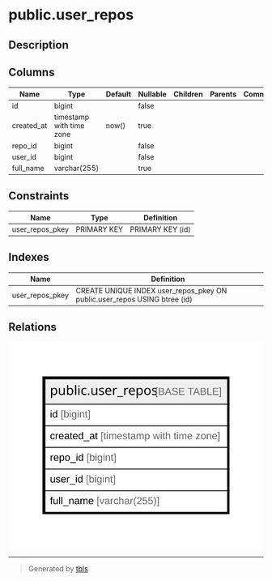 # public.user_repos

## Description

## Columns

| Name       | Type                     | Default | Nullable | Children | Parents | Comment |
| ---------- | ------------------------ | ------- | -------- | -------- | ------- | ------- |
| id         | bigint                   |         | false    |          |         |         |
| created_at | timestamp with time zone | now()   | true     |          |         |         |
| repo_id    | bigint                   |         | false    |          |         |         |
| user_id    | bigint                   |         | false    |          |         |         |
| full_name  | varchar(255)             |         | true     |          |         |         |

## Constraints

| Name            | Type        | Definition       |
| --------------- | ----------- | ---------------- |
| user_repos_pkey | PRIMARY KEY | PRIMARY KEY (id) |

## Indexes

| Name            | Definition                                                                |
| --------------- | ------------------------------------------------------------------------- |
| user_repos_pkey | CREATE UNIQUE INDEX user_repos_pkey ON public.user_repos USING btree (id) |

## Relations

![er](public.user_repos.svg)

---

> Generated by [tbls](https://github.com/k1LoW/tbls)
